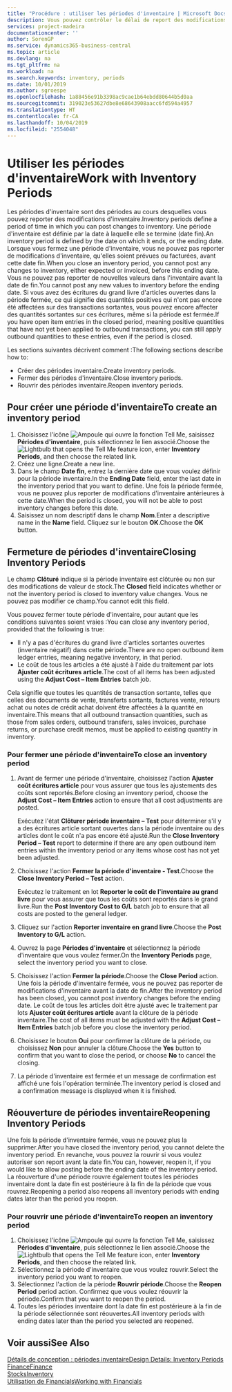 ```yaml
---
title: "Procédure : utiliser les périodes d'inventaire | Microsoft Docs"
description: Vous pouvez contrôler le délai de report des modifications de l'inventaire en définissant des périodes d'inventaire.
services: project-madeira
documentationcenter: ''
author: SorenGP
ms.service: dynamics365-business-central
ms.topic: article
ms.devlang: na
ms.tgt_pltfrm: na
ms.workload: na
ms.search.keywords: inventory, periods
ms.date: 10/01/2019
ms.author: sgroespe
ms.openlocfilehash: 1a88456e91b3398ac9cae1b64ebdd80644b5d0aa
ms.sourcegitcommit: 319023e53627dbe8e68643908aacc6fd594a4957
ms.translationtype: HT
ms.contentlocale: fr-CA
ms.lasthandoff: 10/04/2019
ms.locfileid: "2554048"
---
```

# <a name="work-with-inventory-periods"></a><span data-ttu-id="f07af-103">Utiliser les périodes d'inventaire</span><span class="sxs-lookup"><span data-stu-id="f07af-103">Work with Inventory Periods</span></span>
<span data-ttu-id="f07af-104">Les périodes d'inventaire sont des périodes au cours desquelles vous pouvez reporter des modifications d'inventaire.</span><span class="sxs-lookup"><span data-stu-id="f07af-104">Inventory periods define a period of time in which you can post changes to inventory.</span></span> <span data-ttu-id="f07af-105">Une période d'inventaire est définie par la date à laquelle elle se termine (date fin).</span><span class="sxs-lookup"><span data-stu-id="f07af-105">An inventory period is defined by the date on which it ends, or the ending date.</span></span> <span data-ttu-id="f07af-106">Lorsque vous fermez une période d'inventaire, vous ne pouvez pas reporter de modifications d'inventaire, qu'elles soient prévues ou facturées, avant cette date fin.</span><span class="sxs-lookup"><span data-stu-id="f07af-106">When you close an inventory period, you cannot post any changes to inventory, either expected or invoiced, before this ending date.</span></span> <span data-ttu-id="f07af-107">Vous ne pouvez pas reporter de nouvelles valeurs dans l'inventaire avant la date de fin.</span><span class="sxs-lookup"><span data-stu-id="f07af-107">You cannot post any new values to inventory before the ending date.</span></span> <span data-ttu-id="f07af-108">Si vous avez des écritures du grand livre d'articles ouvertes dans la période fermée, ce qui signifie des quantités positives qui n'ont pas encore été affectées sur des transactions sortantes, vous pouvez encore affecter des quantités sortantes sur ces écritures, même si la période est fermée.</span><span class="sxs-lookup"><span data-stu-id="f07af-108">If you have open item entries in the closed period, meaning positive quantities that have not yet been applied to outbound transactions, you can still apply outbound quantities to these entries, even if the period is closed.</span></span>  

<span data-ttu-id="f07af-109">Les sections suivantes décrivent comment :</span><span class="sxs-lookup"><span data-stu-id="f07af-109">The following sections describe how to:</span></span>

* <span data-ttu-id="f07af-110">Créer des périodes inventaire.</span><span class="sxs-lookup"><span data-stu-id="f07af-110">Create inventory periods.</span></span>  
* <span data-ttu-id="f07af-111">Fermer des périodes d'inventaire.</span><span class="sxs-lookup"><span data-stu-id="f07af-111">Close inventory periods.</span></span>  
* <span data-ttu-id="f07af-112">Rouvrir des périodes inventaire.</span><span class="sxs-lookup"><span data-stu-id="f07af-112">Reopen inventory periods.</span></span>  

## <a name="to-create-an-inventory-period"></a><span data-ttu-id="f07af-113">Pour créer une période d'inventaire</span><span class="sxs-lookup"><span data-stu-id="f07af-113">To create an inventory period</span></span>  
1. <span data-ttu-id="f07af-114">Choisissez l'icône ![Ampoule qui ouvre la fonction Tell Me](media/ui-search/search_small.png "Dites-moi ce que vous voulez faire"), saisissez **Périodes d'inventaire**, puis sélectionnez le lien associé.</span><span class="sxs-lookup"><span data-stu-id="f07af-114">Choose the ![Lightbulb that opens the Tell Me feature](media/ui-search/search_small.png "Tell me what you want to do") icon, enter **Inventory Periods**, and then choose the related link.</span></span>  
2. <span data-ttu-id="f07af-115">Créez une ligne.</span><span class="sxs-lookup"><span data-stu-id="f07af-115">Create a new line.</span></span>  
3. <span data-ttu-id="f07af-116">Dans le champ **Date fin**, entrez la dernière date que vous voulez définir pour la période inventaire.</span><span class="sxs-lookup"><span data-stu-id="f07af-116">In the **Ending Date** field, enter the last date in the inventory period that you want to define.</span></span> <span data-ttu-id="f07af-117">Une fois la période fermée, vous ne pouvez plus reporter de modifications d'inventaire antérieures à cette date.</span><span class="sxs-lookup"><span data-stu-id="f07af-117">When the period is closed, you will not be able to post inventory changes before this date.</span></span>  
4. <span data-ttu-id="f07af-118">Saisissez un nom descriptif dans le champ **Nom**.</span><span class="sxs-lookup"><span data-stu-id="f07af-118">Enter a descriptive name in the **Name** field.</span></span> <span data-ttu-id="f07af-119">Cliquez sur le bouton **OK**.</span><span class="sxs-lookup"><span data-stu-id="f07af-119">Choose the **OK** button.</span></span>  

## <a name="closing-inventory-periods"></a><span data-ttu-id="f07af-120">Fermeture de périodes d'inventaire</span><span class="sxs-lookup"><span data-stu-id="f07af-120">Closing Inventory Periods</span></span>  
<span data-ttu-id="f07af-121">Le champ **Clôturé** indique si la période inventaire est clôturée ou non sur des modifications de valeur de stock.</span><span class="sxs-lookup"><span data-stu-id="f07af-121">The **Closed** field indicates whether or not the inventory period is closed to inventory value changes.</span></span> <span data-ttu-id="f07af-122">Vous ne pouvez pas modifier ce champ.</span><span class="sxs-lookup"><span data-stu-id="f07af-122">You cannot edit this field.</span></span>  

<span data-ttu-id="f07af-123">Vous pouvez fermer toute période d'inventaire, pour autant que les conditions suivantes soient vraies :</span><span class="sxs-lookup"><span data-stu-id="f07af-123">You can close any inventory period, provided that the following is true:</span></span>  

* <span data-ttu-id="f07af-124">Il n'y a pas d'écritures du grand livre d'articles sortantes ouvertes (inventaire négatif) dans cette période.</span><span class="sxs-lookup"><span data-stu-id="f07af-124">There are no open outbound item ledger entries, meaning negative inventory, in that period.</span></span>  
* <span data-ttu-id="f07af-125">Le coût de tous les articles a été ajusté à l'aide du traitement par lots **Ajuster coût écritures article**.</span><span class="sxs-lookup"><span data-stu-id="f07af-125">The cost of all items has been adjusted using the **Adjust Cost – Item Entries** batch job.</span></span>  

<span data-ttu-id="f07af-126">Cela signifie que toutes les quantités de transaction sortante, telles que celles des documents de vente, transferts sortants, factures vente, retours achat ou notes de crédit achat doivent être affectées à la quantité en inventaire.</span><span class="sxs-lookup"><span data-stu-id="f07af-126">This means that all outbound transaction quantities, such as those from sales orders, outbound transfers, sales invoices, purchase returns, or purchase credit memos, must be applied to existing quantity in inventory.</span></span>  

### <a name="to-close-an-inventory-period"></a><span data-ttu-id="f07af-127">Pour fermer une période d'inventaire</span><span class="sxs-lookup"><span data-stu-id="f07af-127">To close an inventory period</span></span>  
1. <span data-ttu-id="f07af-128">Avant de fermer une période d'inventaire, choisissez l'action **Ajuster coût écritures article** pour vous assurer que tous les ajustements des coûts sont reportés.</span><span class="sxs-lookup"><span data-stu-id="f07af-128">Before closing an inventory period, choose the **Adjust Cost – Item Entries** action to ensure that all cost adjustments are posted.</span></span>

     <span data-ttu-id="f07af-129">Exécutez l'état **Clôturer période inventaire – Test** pour déterminer s'il y a des écritures article sortant ouvertes dans la période inventaire ou des articles dont le coût n'a pas encore été ajusté.</span><span class="sxs-lookup"><span data-stu-id="f07af-129">Run the **Close Inventory Period – Test** report to determine if there are any open outbound item entries within the inventory period or any items whose cost has not yet been adjusted.</span></span>  
2. <span data-ttu-id="f07af-130">Choisissez l'action **Fermer la période d'inventaire - Test**.</span><span class="sxs-lookup"><span data-stu-id="f07af-130">Choose the **Close Inventory Period – Test** action.</span></span>  

     <span data-ttu-id="f07af-131">Exécutez le traitement en lot **Reporter le coût de l'inventaire au grand livre** pour vous assurer que tous les coûts sont reportés dans le grand livre.</span><span class="sxs-lookup"><span data-stu-id="f07af-131">Run the **Post Inventory Cost to G/L** batch job to ensure that all costs are posted to the general ledger.</span></span>  
3. <span data-ttu-id="f07af-132">Cliquez sur l'action **Reporter inventaire en grand livre**.</span><span class="sxs-lookup"><span data-stu-id="f07af-132">Choose the **Post Inventory to G/L** action.</span></span>  
4. <span data-ttu-id="f07af-133">Ouvrez la page **Périodes d'inventaire** et sélectionnez la période d'inventaire que vous voulez fermer.</span><span class="sxs-lookup"><span data-stu-id="f07af-133">On the **Inventory Periods** page, select the inventory period you want to close.</span></span>  
5. <span data-ttu-id="f07af-134">Choisissez l'action **Fermer la période**.</span><span class="sxs-lookup"><span data-stu-id="f07af-134">Choose the **Close Period** action.</span></span> <span data-ttu-id="f07af-135">Une fois la période d'inventaire fermée, vous ne pouvez pas reporter de modifications d'inventaire avant la date de fin.</span><span class="sxs-lookup"><span data-stu-id="f07af-135">After the inventory period has been closed, you cannot post inventory changes before the ending date.</span></span> <span data-ttu-id="f07af-136">Le coût de tous les articles doit être ajusté avec le traitement par lots **Ajuster coût écritures article** avant la clôture de la période inventaire.</span><span class="sxs-lookup"><span data-stu-id="f07af-136">The cost of all items must be adjusted with the **Adjust Cost – Item Entries** batch job before you close the inventory period.</span></span>  
6. <span data-ttu-id="f07af-137">Choisissez le bouton **Oui** pour confirmer la clôture de la période, ou choisissez **Non** pour annuler la clôture.</span><span class="sxs-lookup"><span data-stu-id="f07af-137">Choose the **Yes** button to confirm that you want to close the period, or choose **No** to cancel the closing.</span></span>  
7. <span data-ttu-id="f07af-138">La période d'inventaire est fermée et un message de confirmation est affiché une fois l'opération terminée.</span><span class="sxs-lookup"><span data-stu-id="f07af-138">The inventory period is closed and a confirmation message is displayed when it is finished.</span></span>  

## <a name="reopening-inventory-periods"></a><span data-ttu-id="f07af-139">Réouverture de périodes inventaire</span><span class="sxs-lookup"><span data-stu-id="f07af-139">Reopening Inventory Periods</span></span>  
<span data-ttu-id="f07af-140">Une fois la période d'inventaire fermée, vous ne pouvez plus la supprimer.</span><span class="sxs-lookup"><span data-stu-id="f07af-140">After you have closed the inventory period, you cannot delete the inventory period.</span></span> <span data-ttu-id="f07af-141">En revanche, vous pouvez la rouvrir si vous voulez autoriser son report avant la date fin.</span><span class="sxs-lookup"><span data-stu-id="f07af-141">You can, however, reopen it, if you would like to allow posting before the ending date of the inventory period.</span></span> <span data-ttu-id="f07af-142">La réouverture d'une période rouvre également toutes les périodes inventaire dont la date fin est postérieure à la fin de la période que vous rouvrez.</span><span class="sxs-lookup"><span data-stu-id="f07af-142">Reopening a period also reopens all inventory periods with ending dates later than the period you reopen.</span></span>  

### <a name="to-reopen-an-inventory-period"></a><span data-ttu-id="f07af-143">Pour rouvrir une période d'inventaire</span><span class="sxs-lookup"><span data-stu-id="f07af-143">To reopen an inventory period</span></span>  
1. <span data-ttu-id="f07af-144">Choisissez l'icône ![Ampoule qui ouvre la fonction Tell Me](media/ui-search/search_small.png "Dites-moi ce que vous voulez faire"), saisissez **Périodes d'inventaire**, puis sélectionnez le lien associé.</span><span class="sxs-lookup"><span data-stu-id="f07af-144">Choose the ![Lightbulb that opens the Tell Me feature](media/ui-search/search_small.png "Tell me what you want to do") icon, enter **Inventory Periods**, and then choose the related link.</span></span>  
2. <span data-ttu-id="f07af-145">Sélectionnez la période d'inventaire que vous voulez rouvrir.</span><span class="sxs-lookup"><span data-stu-id="f07af-145">Select the inventory period you want to reopen.</span></span>  
3. <span data-ttu-id="f07af-146">Sélectionnez l'action de la période **Rouvrir période**.</span><span class="sxs-lookup"><span data-stu-id="f07af-146">Choose the **Reopen Period** period action.</span></span> <span data-ttu-id="f07af-147">Confirmez que vous voulez réouvrir la période.</span><span class="sxs-lookup"><span data-stu-id="f07af-147">Confirm that you want to reopen the period.</span></span>  
4. <span data-ttu-id="f07af-148">Toutes les périodes inventaire dont la date fin est postérieure à la fin de la période sélectionnée sont réouvertes.</span><span class="sxs-lookup"><span data-stu-id="f07af-148">All inventory periods with ending dates later than the period you selected are reopened.</span></span>  

## <a name="see-also"></a><span data-ttu-id="f07af-149">Voir aussi</span><span class="sxs-lookup"><span data-stu-id="f07af-149">See Also</span></span>  
[<span data-ttu-id="f07af-150">Détails de conception : périodes inventaire</span><span class="sxs-lookup"><span data-stu-id="f07af-150">Design Details: Inventory Periods</span></span>](design-details-inventory-periods.md)  
[<span data-ttu-id="f07af-151">Finance</span><span class="sxs-lookup"><span data-stu-id="f07af-151">Finance</span></span>](finance.md)  
[<span data-ttu-id="f07af-152">Stocks</span><span class="sxs-lookup"><span data-stu-id="f07af-152">Inventory</span></span>](inventory-manage-inventory.md)  
[<span data-ttu-id="f07af-153">Utilisation de Financials</span><span class="sxs-lookup"><span data-stu-id="f07af-153">Working with Financials</span></span>](ui-work-product.md)
